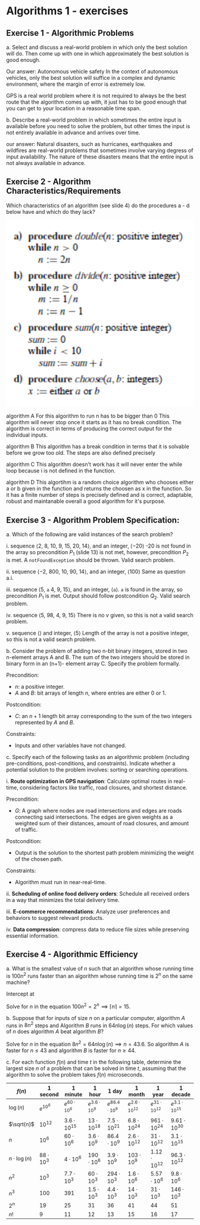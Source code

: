 # Algorithms 1 - exercises

## Exercise 1 - Algorithmic Problems

a. Select and discuss a real-world problem in which only the best solution will do. Then
come up with one in which approximately the best solution is good enough.

Our answer: Autonomous vehicle safety 
In the context of autonomous vehicles, only the best solution will suffice in a complex and dynamic environment, where the margin of error is extremely low. 

GPS is a real world problem where it is not required to always be the best route that the algorithm comes up with, it just has to be good enough that you can get to your location in a reasonable time span. 

b. Describe a real-world problem in which sometimes the entire input is available before
you need to solve the problem, but other times the input is not entirely available in
advance and arrives over time.

our answer: Natural disasters, such as hurricanes, earthquakes and wildfires are real-world problems that sometimes involve varying degress of input availability. The nature of these disasters means that the entire input is not always available in advance.

## Exercise 2 - Algorithm Characteristics/Requirements

Which characteristics of an algorithm (see slide 4) do the procedures a - d below have and which
do they lack?

![image](exc2_algorithms.png)

algorithm A
For this algorithm to run n has to be bigger than 0
This algorithm will never stop once it starts as it has no break condition. 
The algorithm is correct in terms of producing the correct output for the individual inputs.

algorithm B
This algorithm has a break condition in terms that it is solvable before we grow too old. 
The steps are also defined precisely 

algorithm C
This algorithm doesn't work has it will never enter the while loop because i is not defined in the function.

algorithm D
This algortihm is a random choice algorithm who chooses either a or b given in the function and returns the choosen as x in the function. 
So it has a finite number of steps is precisely defined and is correct, adaptable, robust and maintanable overall a good algorithm for it's purpose.

## Exercise 3 - Algorithm Problem Specification:
a. Which of the following are valid instances of the search problem?

i. sequence ⟨2, 8, 10, 9, 15, 20, 14⟩, and an integer, ⟨−20⟩
-20 is not found in the array so precondition $P_1$ (slide 13) is not met, however, precondition $P_2$ is met.
A `notFoundException` should be thrown.
Valid search problem.

ii. sequence ⟨−2, 800, 10, 90, 14⟩, and an integer, ⟨100⟩
Same as question a.i.

iii. sequence ⟨5, `a` 4, 9, 15⟩, and an integer, ⟨`a`⟩.
`a` is found in the array, so precondition $P_1$ is met.
Output should follow postcondition $Q_2$.
Valid search problem.

iv. sequence ⟨5, 98, 4, 9, 15⟩
There is no $v$ given, so this is not a valid search problem.

v. sequence ⟨⟩ and integer, ⟨5⟩
Length of the array is not a positive integer, so this is not a valid search problem.

b. Consider the problem of adding two n-bit binary integers, stored in two n-element arrays
A and B. The sum of the two integers should be stored in binary form in an (n+1)-
element array C. Specify the problem formally.

Precondition:
- $n$: a positive integer.
- $A$ and $B$: bit arrays of length $n$, where entries are either 0 or 1.

Postcondition:
- $C$: an $n+1$ length bit array corresponding to the sum of the two integers represented by $A$ and $B$.

Constraints:
- Inputs and other variables have not changed.

c. Specify each of the following tasks as an algorithmic problem (including pre-conditions,
post-conditions, and constraints). Indicate whether a potential solution to the problem
involves: sorting or searching operations.

i. **Route optimization in GPS navigation**: Calculate optimal routes in real-time,
considering factors like traffic, road closures, and shortest distance.

Precondition:
- $G$: A graph where nodes are road intersections and edges are roads connecting said intersections.
The edges are given weights as a weighted sum of their distances, amount of road closures, and amount of traffic.

Postcondition:
- Output is the solution to the shortest path problem minimizing the weight of the chosen path.

Constraints:
- Algorithm must run in near-real-time.

ii. **Scheduling of online food delivery orders**: Schedule all received orders in a
way that minimizes the total delivery time.

iii. **E-commerce recommendations**: Analyze user preferences and behaviors to
suggest relevant products.

iv. **Data compression**: compress data to reduce file sizes while preserving essential
information.

## Exercise 4 - Algorithmic Efficiency

a. What is the smallest value of $n$ such that an algorithm whose running time is $100n^2$ runs
faster than an algorithm whose running time is $2^n$ on the same machine?

Intercept at 

Solve for $n$ in the equation $100n^2 = 2^n \implies \lceil n \rceil = 15$.

b. Suppose that for inputs of size $n$ on a particular computer, algorithm $A$ runs in $8n^2$ steps
and Algorithm $B$ runs in $64n\log(n)$ steps. For which values of $n$ does algorithm $A$ beat
algorithm $B$?

Solve for $n$ in the equation $8n^2 = 64n\log(n) \implies n = 43.6$.
So algorithm $A$ is faster for $n\le43$ and algorithm $B$ is faster for $n\ge44$.

c. For each function $f(n)$ and time $t$ in the following table, determine the largest size $n$ of a
problem that can be solved in time $t$, assuming that the algorithm to solve the problem
takes $f(n)$ microseconds.

|$f(n)$         |1 second       |1 minute           |1 hour              |1 day                |1 month                |1 year                |1 decade               |
|---------------|---------------|-------------------|--------------------|---------------------|-----------------------|----------------------|-----------------------|
|$\log(n)$      |$e^{10^6}$     |$e^{60 \cdot 10^6}$|$e^{3.6 \cdot 10^9}$|$e^{86.4 \cdot 10^9}$|$e^{2.6 \cdot 10^{12}}$|$e^{31 \cdot 10^{12}}$|$e^{3.1 \cdot 10^{15}}$|
|$\sqrt{n}$     |$10^{12}$      |$3.6 \cdot 10^{15}$|$13 \cdot 10^{18}$  |$7.5 \cdot 10^{21}$  |$6.8 \cdot 10^{24}$    |$961 \cdot 10^{24}$   |$9.61 \cdot 10^{30}$   |
|$n$            |$10^6$         |$60 \cdot 10^6$    |$3.6 \cdot 10^9$    |$86.4 \cdot 10^9$    |$2.6 \cdot 10^{12}$    |$31 \cdot 10^{12}$    |$3.1 \cdot 10^{15}$    |
|$n\cdot\log(n)$|$88 \cdot 10^3$|$4 \cdot 10^6$     |$190 \cdot 10^6$    |$3.9 \cdot 10^9$     |$103 \cdot 10^9$       |$1.12 \cdot 10^{12}$  |$96.3 \cdot 10^{12}$   |
|$n^2$          |$10^3$         |$7.7 \cdot 10^3$   |$60 \cdot 10^3$     |$294 \cdot 10^3$     |$1.6 \cdot 10^6$       |$5.57 \cdot 10^6$     |$9.8 \cdot 10^6$       |
|$n^3$          |$100$          |$391$              |$1.5 \cdot 10^3$    |$4.4 \cdot 10^3$     |$14 \cdot 10^3$        |$31 \cdot 10^3$       |$146 \cdot 10^3$       |
|$2^n$          |$19$           |$25$               |$31$                |$36$                 |$41$                   |$44$                  |$51$                   |
|$n!$           |$9$            |$11$               |$12$                |$13$                 |$15$                   |$16$                  |$17$                   |
